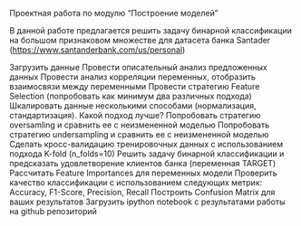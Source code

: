 Проектная работа по модулю “Построение моделей”

В данной работе предлагается решить задачу бинарной классификации на большом признаковом множестве для датасета банка Santader (https://www.santanderbank.com/us/personal)



Загрузить данные 
Провести описательный анализ предложенных данных
Провести анализ корреляции переменных, отобразить взаимосвязи между переменными
Провести стратегию Feature Selection (попробовать как минимум два различных подхода)
Шкалировать данные несколькими способами (нормализация, стандартизация). Какой подход лучше?
Попробовать стратегию oversamling и сравнить ее с неизмененной моделью
Попробовать стратегию undersampling и сравнить ее с неизмененной моделью
Сделать кросс-валидацию тренировочных данных с использованием подхода K-fold (n_folds=10)
Решить задачу бинарной классификации и предсказать удовлетворение клиентов банка (переменная TARGET)
Рассчитать Feature Importances для переменных модели
Проверить качество классификации с использованием следующих метрик: Accuracy, F1-Score, Precision, Recall
Построить Confusion Matrix для ваших результатов
Загрузить ipython notebook с результатами работы на github репозиторий


